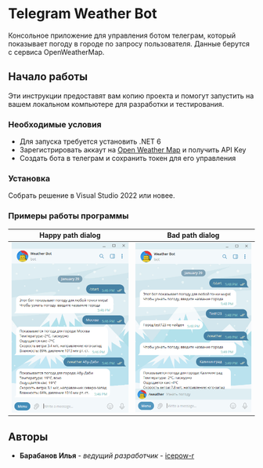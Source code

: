 # Telegram Weather Bot
Консольное приложение для управления ботом телеграм, который показывает погоду в городе по запросу пользователя. Данные берутся с сервиса OpenWeatherMap.

## Начало работы

Эти инструкции предоставят вам копию проекта и помогут запустить на вашем локальном компьютере для разработки и тестирования.

### Необходимые условия

* Для запуска требуется установить .NET 6
* Зарегистрировать аккаут на [Open Weather Map](https://openweathermap.org/) и получить API Key
* Создать бота в телеграм и сохранить токен для его управления

### Установка

Собрать решение в Visual Studio 2022 или новее.

### Примеры работы программы

Happy path dialog           |  Bad path dialog
:-:|:-:
![Корректное название города](Images/dialog1.png "Корректное название города")  |  ![Неправильное название города](Images/dialog2.png "Неправильное название города")

## Авторы

* **Барабанов Илья** - *ведущий разработчик* - [icepow-r](https://github.com/icepow-r/)

